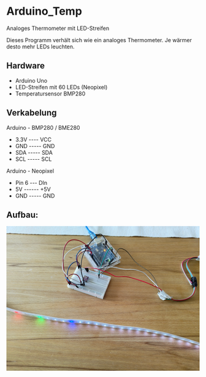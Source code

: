 # Arduino_Temp
Analoges Thermometer mit LED-Streifen

Dieses Programm verhält sich wie ein analoges Thermometer.
Je wärmer desto mehr LEDs leuchten.

## Hardware

- Arduino Uno
- LED-Streifen mit 60 LEDs (Neopixel)
- Temperatursensor BMP280

## Verkabelung

Arduino - BMP280 / BME280
- 3.3V ---- VCC
- GND ----- GND
- SDA ----- SDA
- SCL ----- SCL

Arduino - Neopixel
- Pin 6 --- DIn
- 5V ------ +5V
- GND ----- GND

## Aufbau:

![Aufbau](Arduino_Aufbau.jpg)
